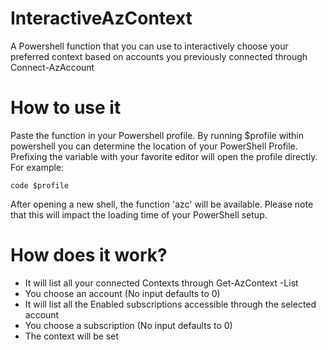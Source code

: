 # InteractiveAzContext
A Powershell function that you can use to interactively choose your preferred context based on accounts you previously connected through Connect-AzAccount

# How to use it
Paste the function in your Powershell profile.
By running $profile within powershell you can determine the location of your PowerShell Profile. Prefixing the variable with your favorite editor will open the profile directly. For example: 

```
code $profile
```

After opening a new shell, the function 'azc' will be available. Please note that this will impact the loading time of your PowerShell setup.

# How does it work? 
- It will list all your connected Contexts through Get-AzContext -List
- You choose an account (No input defaults to 0)
- It will list all the Enabled subscriptions accessible through the selected account
- You choose a subscription (No input defaults to 0)
- The context will be set

